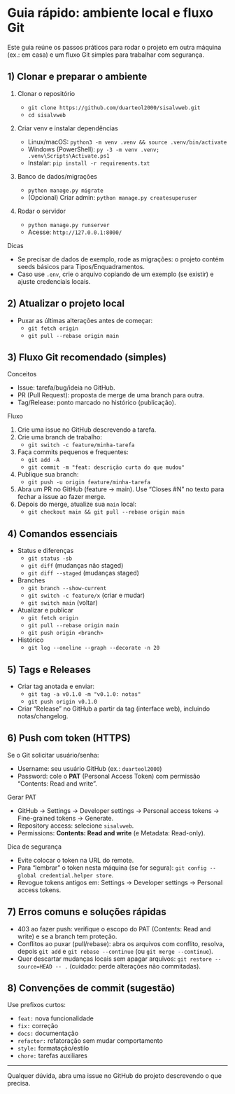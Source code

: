 # Guia rápido: ambiente local e fluxo Git

Este guia reúne os passos práticos para rodar o projeto em outra máquina (ex.: em casa) e um fluxo Git simples para trabalhar com segurança.

## 1) Clonar e preparar o ambiente

1. Clonar o repositório
   - `git clone https://github.com/duarteol2000/sisalvweb.git`
   - `cd sisalvweb`

2. Criar venv e instalar dependências
   - Linux/macOS: `python3 -m venv .venv && source .venv/bin/activate`
   - Windows (PowerShell): `py -3 -m venv .venv; .venv\Scripts\Activate.ps1`
   - Instalar: `pip install -r requirements.txt`

3. Banco de dados/migrações
   - `python manage.py migrate`
   - (Opcional) Criar admin: `python manage.py createsuperuser`

4. Rodar o servidor
   - `python manage.py runserver`
   - Acesse: `http://127.0.0.1:8000/`

Dicas
- Se precisar de dados de exemplo, rode as migrações: o projeto contém seeds básicos para Tipos/Enquadramentos.
- Caso use `.env`, crie o arquivo copiando de um exemplo (se existir) e ajuste credenciais locais.

## 2) Atualizar o projeto local

- Puxar as últimas alterações antes de começar:
  - `git fetch origin`
  - `git pull --rebase origin main`

## 3) Fluxo Git recomendado (simples)

Conceitos
- Issue: tarefa/bug/ideia no GitHub.
- PR (Pull Request): proposta de merge de uma branch para outra.
- Tag/Release: ponto marcado no histórico (publicação).

Fluxo
1. Crie uma issue no GitHub descrevendo a tarefa.
2. Crie uma branch de trabalho:
   - `git switch -c feature/minha-tarefa`
3. Faça commits pequenos e frequentes:
   - `git add -A`
   - `git commit -m "feat: descrição curta do que mudou"`
4. Publique sua branch:
   - `git push -u origin feature/minha-tarefa`
5. Abra um PR no GitHub (feature → main). Use “Closes #N” no texto para fechar a issue ao fazer merge.
6. Depois do merge, atualize sua `main` local:
   - `git checkout main && git pull --rebase origin main`

## 4) Comandos essenciais

- Status e diferenças
  - `git status -sb`
  - `git diff` (mudanças não staged)
  - `git diff --staged` (mudanças staged)
- Branches
  - `git branch --show-current`
  - `git switch -c feature/x` (criar e mudar)
  - `git switch main` (voltar)
- Atualizar e publicar
  - `git fetch origin`
  - `git pull --rebase origin main`
  - `git push origin <branch>`
- Histórico
  - `git log --oneline --graph --decorate -n 20`

## 5) Tags e Releases

- Criar tag anotada e enviar:
  - `git tag -a v0.1.0 -m "v0.1.0: notas"`
  - `git push origin v0.1.0`
- Criar “Release” no GitHub a partir da tag (interface web), incluindo notas/changelog.

## 6) Push com token (HTTPS)

Se o Git solicitar usuário/senha:
- Username: seu usuário GitHub (ex.: `duarteol2000`)
- Password: cole o **PAT** (Personal Access Token) com permissão “Contents: Read and write”.

Gerar PAT
- GitHub → Settings → Developer settings → Personal access tokens → Fine-grained tokens → Generate.
- Repository access: selecione `sisalvweb`.
- Permissions: **Contents: Read and write** (e Metadata: Read-only).

Dica de segurança
- Evite colocar o token na URL do remote.
- Para “lembrar” o token nesta máquina (se for segura): `git config --global credential.helper store`.
- Revogue tokens antigos em: Settings → Developer settings → Personal access tokens.

## 7) Erros comuns e soluções rápidas

- 403 ao fazer push: verifique o escopo do PAT (Contents: Read and write) e se a branch tem proteção.
- Conflitos ao puxar (pull/rebase): abra os arquivos com conflito, resolva, depois `git add` e `git rebase --continue` (ou `git merge --continue`).
- Quer descartar mudanças locais sem apagar arquivos: `git restore --source=HEAD -- .` (cuidado: perde alterações não commitadas).

## 8) Convenções de commit (sugestão)

Use prefixos curtos:
- `feat:` nova funcionalidade
- `fix:` correção
- `docs:` documentação
- `refactor:` refatoração sem mudar comportamento
- `style:` formatação/estilo
- `chore:` tarefas auxiliares

---

Qualquer dúvida, abra uma issue no GitHub do projeto descrevendo o que precisa.
